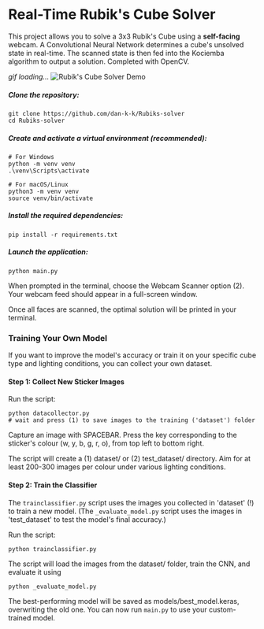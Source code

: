 # Real-Time Rubik's Cube Solver

This project allows you to solve a 3x3 Rubik's Cube using a **self-facing** webcam. A Convolutional Neural Network determines a cube's unsolved state in real-time. The scanned state is then fed into the Kociemba algorithm to output a solution. Completed with OpenCV.

*gif loading...*
![Rubik's Cube Solver Demo](images/Rubik_s-example3.gif)

##### Clone the repository:

```
git clone https://github.com/dan-k-k/Rubiks-solver
cd Rubiks-solver
```

##### Create and activate a virtual environment (recommended):

```
# For Windows
python -m venv venv
.\venv\Scripts\activate

# For macOS/Linux
python3 -m venv venv
source venv/bin/activate
```

##### Install the required dependencies:

```
pip install -r requirements.txt
```

##### Launch the application:

```
python main.py
```

When prompted in the terminal, choose the Webcam Scanner option (2). Your webcam feed should appear in a full-screen window.

Once all faces are scanned, the optimal solution will be printed in your terminal.

### Training Your Own Model

If you want to improve the model's accuracy or train it on your specific cube type and lighting conditions, you can collect your own dataset.

#### Step 1: Collect New Sticker Images

Run the script:

```
python datacollector.py
# wait and press (1) to save images to the training ('dataset') folder
```

Capture an image with SPACEBAR.
Press the key corresponding to the sticker's colour (w, y, b, g, r, o), from top left to bottom right.

The script will create a (1) dataset/ or (2) test_dataset/ directory. 
Aim for at least 200-300 images per colour under various lighting conditions.

#### Step 2: Train the Classifier

The `trainclassifier.py` script uses the images you collected in 'dataset' (!) to train a new model.
(The `_evaluate_model.py` script uses the images in 'test_dataset' to test the model's final accuracy.)

Run the script:
```
python trainclassifier.py
```
The script will load the images from the dataset/ folder, train the CNN, and evaluate it using
```
python _evaluate_model.py
```

The best-performing model will be saved as models/best_model.keras, overwriting the old one. 
You can now run `main.py` to use your custom-trained model.
